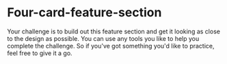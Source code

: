 # Four-card-feature-section
Your challenge is to build out this feature section and get it looking as close to the design as possible.  You can use any tools you like to help you complete the challenge. So if you've got something you'd like to practice, feel free to give it a go.
